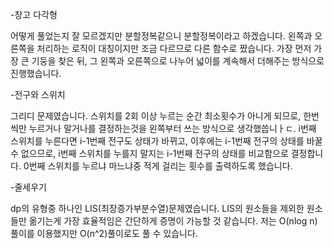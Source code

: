 -창고 다각형

어떻게 풀었는지 잘 모르겠지만 분할정복같으니 분할정복이라고 하겠습니다.
왼쪽과 오른쪽을 처리하는 로직이 대칭이지만 조금 다르므로 다른 함수로 짰습니다.
가장 먼저 가장 큰 기둥을 찾은 뒤, 그 왼쪽과 오른쪽으로 나누어 넓이를 계속해서 더해주는 방식으로 진행했습니다.

-전구와 스위치

그리디 문제였습니다.
스위치를 2회 이상 누르는 순간 최소횟수가 아니게 되므로, 한번씩만 누르거나 말거나를 결정하는것을 왼쪽부터 쓰는 방식으로 생각했씁니ㅏㄷ.
i번째 스위치를 누른다면 i-1번째 전구도 상태가 바뀌고, 이후에는 i-1번째 전구의 상태를 바꿀 수 없으므로, i번째 스위치를 누를지 말지는 i-1번째 전구의 상태를 비교함으로 결정합니다.
0번째 스위치를 누르냐 마느냐중 적게 걸리는 횟수를 출력하도록 했습니다.

-줄세우기

dp의 유형중 하나인 LIS(최장증가부분수열)문제였습니다.
LIS의 원소들을 제외한 원소들만 옮기는게 가장 효율적임은 간단하게 증명이 가능할 것 같습니다.
저는 O(nlog n)풀이를 이용했지만 O(n^2)풀이로도 풀 수 있습니다.
